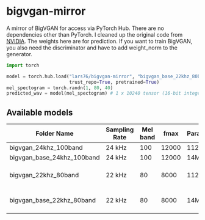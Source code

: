 # bigvgan-mirror

A mirror of BigVGAN for access via PyTorch Hub. There are no dependencies other than PyTorch. I cleaned up the original code from [NVIDIA](https://github.com/NVIDIA/BigVGAN.git). The weights here are for prediction. If you want to train BigVGAN, you also need the discriminator and have to add weight_norm to the generator.

```python
import torch

model = torch.hub.load("lars76/bigvgan-mirror", "bigvgan_base_22khz_80band",
					   trust_repo=True, pretrained=True)
mel_spectogram = torch.randn(1, 80, 40)
predicted_wav = model(mel_spectogram) # 1 x 10240 tensor (16-bit integer)
```

## Available models

|Folder Name|Sampling Rate|Mel band|fmax|Params.|Dataset|Fine-Tuned|
|------|---|---|---|---|------|---|
|bigvgan_24khz_100band|24 kHz|100|12000|112M|LibriTTS|No|
|bigvgan_base_24khz_100band|24 kHz|100|12000|14M|LibriTTS|No|
|bigvgan_22khz_80band|22 kHz|80|8000|112M|LibriTTS + VCTK + LJSpeech|No|
|bigvgan_base_22khz_80band|22 kHz|80|8000|14M|LibriTTS + VCTK + LJSpeech|No|